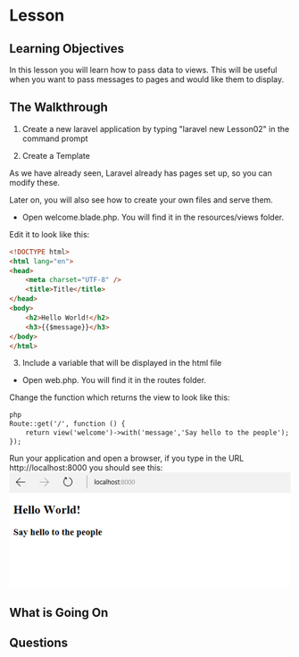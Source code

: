 <!-- enter lesson number and title below separated by hyphen-->
# Lesson
## Learning Objectives
In this lesson you will learn how to pass data to views. This will be useful when you want to pass messages to pages and would like them to display.

## The Walkthrough
1. Create a new laravel application by typing "laravel new Lesson02" in the command prompt

2. Create a Template

As we have already seen, Laravel already has pages set up, so you can modify these.

Later on, you will also see how to create your own files and serve them.

* Open welcome.blade.php. You will find it in the resources/views folder.

Edit it to look like this:

``` html
<!DOCTYPE html>
<html lang="en">
<head>
    <meta charset="UTF-8" />
    <title>Title</title>
</head>
<body>
    <h2>Hello World!</h2>
    <h3>{{$message}}</h3>
</body>
</html>
```

3. Include a variable that will be displayed in the html file
* Open web.php. You will find it in the routes folder.

Change the function which returns the view to look like this:

```
php
Route::get('/', function () {
    return view('welcome')->with('message','Say hello to the people');
});
```


Run your application and open a browser, if you type in the URL http://localhost:8000 you should see this:
![Running your first Spring Boot Application](img/Lesson02.png)

## What is Going On

## Questions
